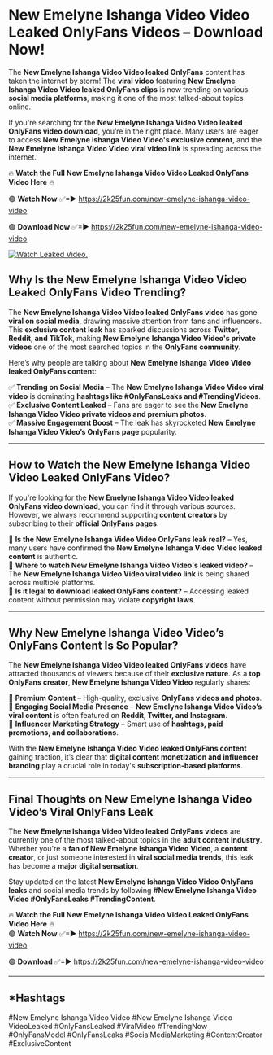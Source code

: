 # New Emelyne Ishanga Video Video Leaked OnlyFans Videos – Download Now!

The **New Emelyne Ishanga Video Video leaked OnlyFans** content has taken the internet by storm! The **viral video** featuring **New Emelyne Ishanga Video Video leaked OnlyFans clips** is now trending on various **social media platforms**, making it one of the most talked-about topics online.  

If you're searching for the **New Emelyne Ishanga Video Video leaked OnlyFans video download**, you’re in the right place. Many users are eager to access **New Emelyne Ishanga Video Video's exclusive content**, and the **New Emelyne Ishanga Video Video viral video link** is spreading across the internet.  

🔥 **Watch the Full New Emelyne Ishanga Video Video Leaked OnlyFans Video Here** 🔥  

🟢 **Watch Now** ✅=► https://2k25fun.com/new-emelyne-ishanga-video-video

🟢 **Download Now** ✅=► https://2k25fun.com/new-emelyne-ishanga-video-video

[![Watch Leaked Video.](https://miro.medium.com/v2/resize:fit:828/format:webp/1*cilzJN44JGOrTw9NJCrNHA.gif "Watch Leaked Video")](https://2k25fun.com/new-emelyne-ishanga-video-video)

## **Why Is the New Emelyne Ishanga Video Video Leaked OnlyFans Video Trending?**  

The **New Emelyne Ishanga Video Video leaked OnlyFans video** has gone **viral on social media**, drawing massive attention from fans and influencers. This **exclusive content leak** has sparked discussions across **Twitter, Reddit, and TikTok**, making **New Emelyne Ishanga Video Video's private videos** one of the most searched topics in the **OnlyFans community**.  

Here’s why people are talking about **New Emelyne Ishanga Video Video leaked OnlyFans content**:  

✅ **Trending on Social Media** – The **New Emelyne Ishanga Video Video viral video** is dominating **hashtags like #OnlyFansLeaks and #TrendingVideos**.  
✅ **Exclusive Content Leaked** – Fans are eager to see the **New Emelyne Ishanga Video Video private videos and premium photos**.  
✅ **Massive Engagement Boost** – The leak has skyrocketed **New Emelyne Ishanga Video Video’s OnlyFans page** popularity.  

---

## **How to Watch the New Emelyne Ishanga Video Video Leaked OnlyFans Video?**  

If you're looking for the **New Emelyne Ishanga Video Video leaked OnlyFans video download**, you can find it through various sources. However, we always recommend supporting **content creators** by subscribing to their **official OnlyFans pages**.  

🔹 **Is the New Emelyne Ishanga Video Video OnlyFans leak real?** – Yes, many users have confirmed the **New Emelyne Ishanga Video Video leaked content** is authentic.  
🔹 **Where to watch New Emelyne Ishanga Video Video's leaked video?** – The **New Emelyne Ishanga Video Video viral video link** is being shared across multiple platforms.  
🔹 **Is it legal to download leaked OnlyFans content?** – Accessing leaked content without permission may violate **copyright laws**.  

---

## **Why New Emelyne Ishanga Video Video’s OnlyFans Content Is So Popular?**  

The **New Emelyne Ishanga Video Video leaked OnlyFans videos** have attracted thousands of viewers because of their **exclusive nature**. As a **top OnlyFans creator**, **New Emelyne Ishanga Video Video** regularly shares:  

📌 **Premium Content** – High-quality, exclusive **OnlyFans videos and photos**.  
📌 **Engaging Social Media Presence** – **New Emelyne Ishanga Video Video’s viral content** is often featured on **Reddit, Twitter, and Instagram**.  
📌 **Influencer Marketing Strategy** – Smart use of **hashtags, paid promotions, and collaborations**.  

With the **New Emelyne Ishanga Video Video leaked OnlyFans content** gaining traction, it’s clear that **digital content monetization and influencer branding** play a crucial role in today's **subscription-based platforms**.  

---

## **Final Thoughts on New Emelyne Ishanga Video Video’s Viral OnlyFans Leak**  

The **New Emelyne Ishanga Video Video leaked OnlyFans videos** are currently one of the most talked-about topics in the **adult content industry**. Whether you're a **fan of New Emelyne Ishanga Video Video**, a **content creator**, or just someone interested in **viral social media trends**, this leak has become a **major digital sensation**.  

Stay updated on the latest **New Emelyne Ishanga Video Video OnlyFans leaks** and social media trends by following **#New Emelyne Ishanga Video Video #OnlyFansLeaks #TrendingContent**.  

🔥 **Watch the Full New Emelyne Ishanga Video Video Leaked OnlyFans Video Here** 🔥  
🟢 **Watch Now** ✅=► https://2k25fun.com/new-emelyne-ishanga-video-video

🟢 **Download** ✅=► https://2k25fun.com/new-emelyne-ishanga-video-video

---

## *Hashtags
#New Emelyne Ishanga Video Video #New Emelyne Ishanga Video VideoLeaked #OnlyFansLeaked #ViralVideo #TrendingNow #OnlyFansModel #OnlyFansLeaks #SocialMediaMarketing #ContentCreator #ExclusiveContent  